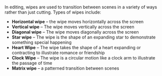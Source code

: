 In editing, wipes are used to transition between scenes in a variety of ways rather than just cutting. Types of wipes include:

-   **Horizontal wipe** – the wipe moves horizontally across the screen
-   **Vertical wipe** – The wipe moves vertically across the screen
-   **Diagonal wipe** – The wipe moves diagonally across the screen
-   **Star wipe** – The wipe is the shape of an expanding star to demonstrate something special happening
-   **Heart Wipe** – The wipe takes the shape of a heart expanding or contracting to illustrate romance or friendship
-   **Clock Wipe** – The wipe is a circular motion like a clock arm to illustrate the passage of time
-   **Matrix wipe** – a patterned transition between scenes